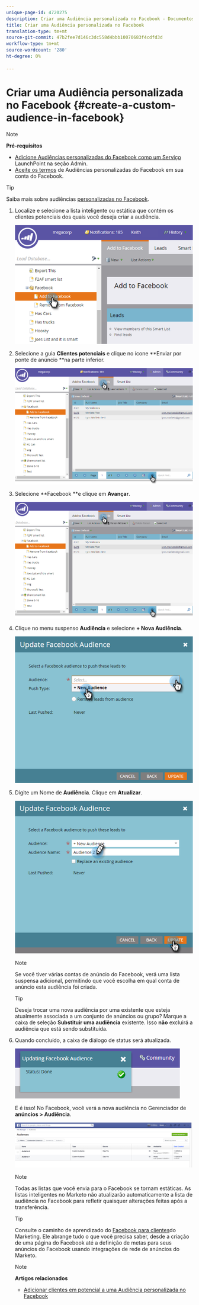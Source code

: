 ```yaml
---
unique-page-id: 4720275
description: Criar uma Audiência personalizada no Facebook - Documentos do marketing - Documentação do produto
title: Criar uma Audiência personalizada no Facebook
translation-type: tm+mt
source-git-commit: 47b2fee7d146c3dc558d4bbb10070683f4cdfd3d
workflow-type: tm+mt
source-wordcount: '280'
ht-degree: 0%

---
```



# Criar uma Audiência personalizada no Facebook {#create-a-custom-audience-in-facebook}

>[!NOTE]
>
>**Pré-requisitos**
>
>* [Adicione Audiências personalizadas do Facebook como um Serviço](../../../product-docs/demand-generation/ad-network-integrations/add-facebook-custom-audiences-as-a-launchpoint-service.md) LaunchPoint na seção Admin.
>* [Aceite os termos](https://www.facebook.com/ads/manage/customaudiences/tos.php) de Audiências personalizadas do Facebook em sua conta do Facebook.

>



>[!TIP]
>
>Saiba mais sobre audiências [personalizadas no Facebook](https://www.facebook.com/help/341425252616329).

1. Localize e selecione a lista inteligente ou estática que contém os clientes potenciais dos quais você deseja criar a audiência.

   ![](assets/1.png)

1. Selecione a guia **Clientes potenciais** e clique no ícone **Enviar por ponte de anúncio **na parte inferior.

   ![](assets/222.png)

1. Selecione **Facebook **e clique em **Avançar**.

   ![](assets/two.png)

1. Clique no menu suspenso **Audiência** e selecione **+ Nova Audiência**.

   ![](assets/four.png)

1. Digite um Nome de **Audiência**. Clique em **Atualizar**.

   ![](assets/five.png)

   >[!NOTE]
   >
   >Se você tiver várias contas de anúncio do Facebook, verá uma lista suspensa adicional, permitindo que você escolha em qual conta de anúncio esta audiência foi criada.

   >[!TIP]
   >
   >Deseja trocar uma nova audiência por uma existente que esteja atualmente associada a um conjunto de anúncios ou grupo? Marque a caixa de seleção **Substituir uma audiência** existente. Isso **não** excluirá a audiência que está sendo substituída.

1. Quando concluído, a caixa de diálogo de status será atualizada.

   ![](assets/six.png)

   E é isso! No Facebook, você verá a nova audiência no Gerenciador de **anúncios > Audiência**.

   ![](assets/image2014-12-10-11-3a38-3a32.png)

   >[!NOTE]
   >
   >Todas as listas que você envia para o Facebook se tornam estáticas. As listas inteligentes no Marketo não atualizarão automaticamente a lista de audiência no Facebook para refletir quaisquer alterações feitas após a transferência.

   >[!TIP]
   >
   >Consulte o caminho de aprendizado do [Facebook para clientes](https://facebook.exceedlms.com/student/enrollments/create_enrollment_from_token/BF9TqSaCvM73PP4ScjhCm4fi)do Marketing. Ele abrange tudo o que você precisa saber, desde a criação de uma página do Facebook até a definição de metas para seus anúncios do Facebook usando integrações de rede de anúncios do Marketo.

   >[!NOTE]
   >
   >**Artigos relacionados**
   >
   >    
   >    
   >    * [Adicionar clientes em potencial a uma Audiência personalizada no Facebook](add-leads-to-a-custom-audience-in-facebook.md)


